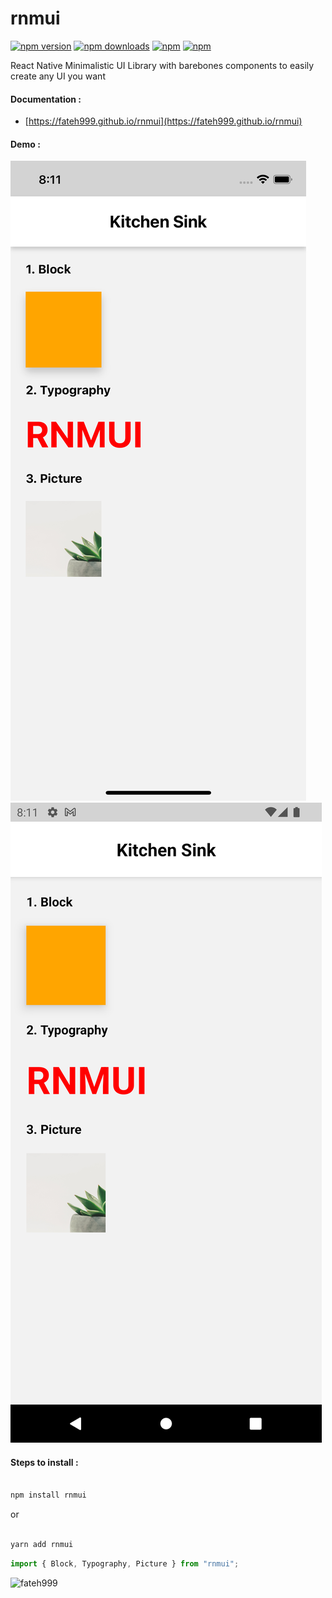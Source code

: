 # rnmui

[![npm version](https://img.shields.io/npm/v/rnmui.svg?style=for-the-badge)](https://www.npmjs.com/package/rnmui)
[![npm downloads](https://img.shields.io/npm/dm/rnmui.svg?style=for-the-badge)](https://www.npmjs.com/package/rnmui)
[![npm](https://img.shields.io/npm/dt/rnmui.svg?style=for-the-badge)](https://www.npmjs.com/package/rnmui)
[![npm](https://img.shields.io/npm/l/rnmui?style=for-the-badge)](https://github.com/fateh999/rnmui/blob/master/LICENSE)

React Native Minimalistic UI Library with barebones components to easily create any UI you want

#### Documentation :

- [https://fateh999.github.io/rnmui](https://fateh999.github.io/rnmui)

#### Demo :

![](iOS.png)
![](Android.png)

#### Steps to install :

```javascript

npm install rnmui

```

or

```javascript

yarn add rnmui

```

```javascript
import { Block, Typography, Picture } from "rnmui";
```

<p><a href="https://www.buymeacoffee.com/fateh999"> <img align="left" src="https://cdn.buymeacoffee.com/buttons/v2/default-yellow.png" height="50" width="210" alt="fateh999" /></a></p><br><br><br>
